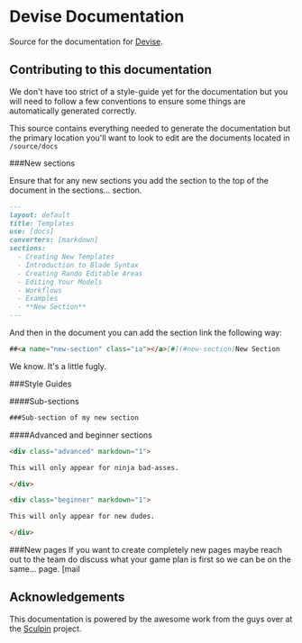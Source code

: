 Devise Documentation
=====================

Source for the documentation for [Devise](https://github.com/devisephp/cms). 

Contributing to this documentation
----------------------------

We don't have too strict of a style-guide yet for the documentation but you will need to follow a few conventions to ensure some things are automatically generated correctly.

This source contains everything needed to generate the documentation but the primary location you'll want to look to edit are the documents located in ```/source/docs```

###New sections

Ensure that for any new sections you add the section to the top of the document in the sections... section. 

```markdown
---
layout: default
title: Templates
use: [docs]
converters: [markdown]
sections:
  - Creating New Templates
  - Introduction to Blade Syntax
  - Creating Rando Editable Areas
  - Editing Your Models
  - Workflows
  - Examples
  - **New Section**
---
```

And then in the document you can add the section link the following way:

```markdown
##<a name="new-section" class="ia"></a>[#](#new-section)New Section
```

We know. It's a little fugly. 

###Style Guides

####Sub-sections

```markdown
###Sub-section of my new section
```

####Advanced and beginner sections

```html
<div class="advanced" markdown="1">

This will only appear for ninja bad-asses.

</div>
```

```html
<div class="beginner" markdown="1">

This will only appear for new dudes.

</div>
```

###New pages
If you want to create completely new pages maybe reach out to the team do discuss what your game plan is first so we can be on the same... page. [mail

Acknowledgements 
----------------------------

This documentation is powered by the awesome work from the guys over at the [Sculpin](http://sculpin.io) project. 